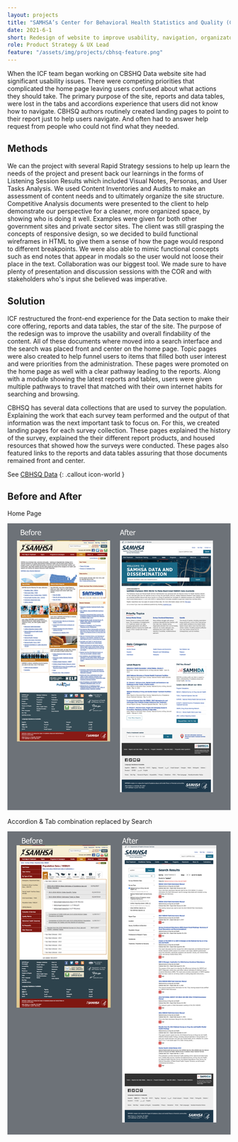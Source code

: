 ```yaml
---
layout: projects
title: "SAMHSA’s Center for Behavioral Health Statistics and Quality (CBHSQ)"
date: 2021-6-1
short: Redesign of website to improve usability, navigation, organizaton, and brand vision.
role: Product Strategy & UX Lead
feature: "/assets/img/projects/cbhsq-feature.png"
---
```


When the ICF team began working on CBSHQ Data website site had significant usability issues. There were competing priorities that complicated the home page leaving users confused about what actions they should take. The primary purpose of the site, reports and data tables, were lost in the tabs and accordions experience that users did not know how to navigate. CBHSQ authors routinely created landing pages to point to their report just to help users navigate. And often had to answer help request from people who could not find what they needed.


## Methods
We can the project with several Rapid Strategy sessions to help up learn the needs of the project and present back our learnings in the forms of Listening Session Results which included Visual Notes, Personas, and User Tasks Analysis. We used Content Inventories and Audits to make an assessment of content needs and to ultimately organize the site structure. Competitive Analysis documents were presented to the client to help demonstrate our perspective for a cleaner, more organized space, by showing who is doing it well. Examples were given for both other government sites and private sector sites. The client was still grasping the concepts of responsive design, so we decided to build functional wireframes in HTML to give them a sense of how the page would respond to different breakpoints. We were also able to mimic functional concepts such as end notes that appear in modals so the user would not loose their place in the text. Collaboration was our biggest tool. We made sure to have plenty of presentation and discussion sessions with the COR and with stakeholders who's input she believed was imperative.

## Solution
ICF restructured the front-end experience for the Data section to make their core offering, reports and data tables, the star of the site. The purpose of the redesign was to improve the usability and overall findability of the content. All of these documents where moved into a search interface and the search was placed front and center on the home page. Topic pages were also created to help funnel users to items that filled both user interest and were priorities from the administration. These pages were promoted on the home page as well with a clear pathway leading to the reports. Along with a module showing the latest reports and tables, users were given multiple pathways to travel that matched with their own internet habits for searching and browsing.


CBHSQ has several data collections that are used to survey the population. Explaining the work that each survey team performed and the output of that information was the next important task to focus on. For this, we created landing pages for each survey collection. These pages explained the history of the survey, explained the their different report products, and housed resources that showed how the surveys were conducted. These pages also featured links to the reports and data tables assuring that those documents remained front and center.

See [CBHSQ Data](https://www.samhsa.gov/data/)
{: .callout icon-world }



## Before and After

Home Page

![Home Page](/assets/img/projects/cbshq_homepage.png)

Accordion & Tab combination replaced by Search

![Search](/assets/img/projects/chbsq_search_page.png)